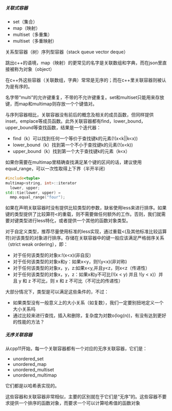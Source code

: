 ##### 关联式容器

- set（集合）
- map（映射）
- multiset（多重集）
- multiset（多重映射）

关系型容器（树）序列型容器（stack queue vector deque）

跳出c++的语境，map（映射）的更常见的名字是关联数组和字典，而在json里直接被称为对象（object）

在c++外这些容器（关联数组，字典）常常是无序的；而在c++里关联容器则被认为是有序的。

名字带“multi”的允许键重复，不带的不允许键重复。set和multiset只能用来存放键，而map和multimap则存放一个个键值对。

与序列容器相比，关联容器没有前后的概念及相关的成员函数，但同样提供inset，emplace等成员函数。此外关联容器都有find，lower_bound，upper_bound等查找函数，结果是一个迭代器：

- find（k）可以找到任何一个等价于查找键k的元素(!(x<k||k<x))
- lower_bound（k）找到第一个不小于查找键k的元素(!(x<k))
- upper_bound（k）找到第一个大于查找键k的元素（k<x）

如果你需要在multimap里精确查找满足某个键的区间的话，建议使用equal_range，可以一次性取得上下界（半开半闭）

```c++
#include<tuple>
multimap<string, int>::iterator
  lower, upper;
std::tie(lower, upper) = 
  mmp.equal_range("four");
```

如果在声明关联容器时没有提供比较类型的参数，缺省使用less来进行排序。如果键的类型提供了比较算符<的重载，则不需要做任何额外的工作。否则，我们就需要对键类型进行less特化，或者提供一个其他的函数对象类型。

对于自定义类型，推荐尽量使用标准的less实现，通过重载<(及其他标准比较运算符)对该类型的对象进行排序。存储在关联容器中的键一般应该满足严格弱序关系（strict weak ordering），即：

- 对于任何该类型的对象x:!(x<x)(非自反)
- 对于任何该类型的对象x和y：如果x<y，则!(y<x)(非对称)
- 对于任何该类型的对象x，y，z:如果x<y,并且y<z，则x<z（传递性）
- 对于任何该类型的对象x，y，z：如果x和y不可比(!(x < y) 并且 !(y < x)）并且 y 和 z 不可比，则 x 和 z 不可比（不可比的传递性）

大部分情况下，类型是可以满足这些条件的，不过：

- 如果类型没有一般意义上的大小关系（如复数），我们一定要别扭地定义一个大小关系吗
- 通过比较来进行查找，插入和删除，复杂度为对数o(log(n))，有没有达到更好的性能的方法？

##### 无序关联容器

从cpp11开始，每一个关联容器都有一个对应的无序关联容器，它们是：

- unordered_set
- unordered_map
- unordered_multiset
- unordered_multimap

它们都是以哈希表实现的。

这些容器和关联容器非常相似，主要的区别就在于它们是“无序”的。这些容器不要求提供一个排序的函数对象，而要求一个可以计算哈希值的函数对象
